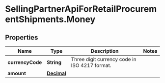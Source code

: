 # SellingPartnerApiForRetailProcurementShipments.Money

## Properties
Name | Type | Description | Notes
------------ | ------------- | ------------- | -------------
**currencyCode** | **String** | Three digit currency code in ISO 4217 format. | 
**amount** | [**Decimal**](Decimal.md) |  | 


